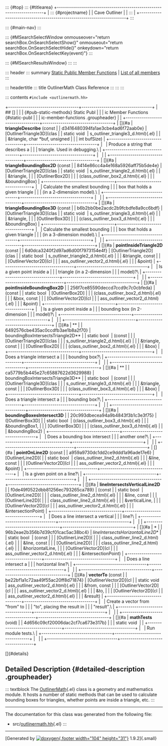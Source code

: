 ::: {#top}
::: {#titlearea}
+-----------------------------------------------------------------------+
| ::: {#projectname}                                                    |
| Cave Outliner                                                         |
| :::                                                                   |
+-----------------------------------------------------------------------+
:::

::: {#main-nav}
:::

::: {#MSearchSelectWindow onmouseover="return searchBox.OnSearchSelectShow()" onmouseout="return searchBox.OnSearchSelectHide()" onkeydown="return searchBox.OnSearchSelectKey(event)"}
:::

::: {#MSearchResultsWindow}
:::
:::

::: header
::: summary
[Static Public Member Functions](#pub-static-methods) \| [List of all
members](class_outliner_math-members.html)
:::

::: headertitle
::: title
OutlinerMath Class Reference
:::
:::
:::

::: contents
`#include <outlinermath.hh>`

+-----------------------------------+-----------------------------------+
| ## []                             |                                   |
| {#pub-static-methods} Static Publ |                                   |
| ic Member Functions {#static-publ |                                   |
| ic-member-functions .groupheader} |                                   |
+-----------------------------------+-----------------------------------+
| []{#a                             | **triangleDescribe** (const       |
| d3416480394fa1ae3cbe4ad6f72aab0e} | [OutlinerTriangle3D](clas         |
| static void                       | s_outliner_triangle3_d.html){.el} |
|                                   | &triangle, char \*buf, unsigned   |
|                                   | int bufSize)                      |
+-----------------------------------+-----------------------------------+
|                                   | Produce a string that describes a |
|                                   | triangle. Used in debugging.\     |
+-----------------------------------+-----------------------------------+
|                                   |                                   |
+-----------------------------------+-----------------------------------+
| []{#a                             | **triangleBoundingBox2D** (const  |
| 8414e86cc4a4e168a5926aff75b5de4e} | [OutlinerTriangle2D](clas         |
| static void                       | s_outliner_triangle2_d.html){.el} |
|                                   | &triangle,                        |
|                                   | [OutlinerBox2D]                   |
|                                   | (class_outliner_box2_d.html){.el} |
|                                   | &boundingBox)                     |
+-----------------------------------+-----------------------------------+
|                                   | Calculate the smallest bounding   |
|                                   | box that holds a given triangle   |
|                                   | (in a 2-dimension model).\        |
+-----------------------------------+-----------------------------------+
|                                   |                                   |
+-----------------------------------+-----------------------------------+
| []{#a                             | **triangleBoundingBox3D** (const  |
| b6b2bb0be2acdc2b9fcbdfe8a9cc6bdf} | [OutlinerTriangle3D](clas         |
| static void                       | s_outliner_triangle3_d.html){.el} |
|                                   | &triangle,                        |
|                                   | [OutlinerBox3D]                   |
|                                   | (class_outliner_box3_d.html){.el} |
|                                   | &boundingBox)                     |
+-----------------------------------+-----------------------------------+
|                                   | Calculate the smallest bounding   |
|                                   | box that holds a given triangle   |
|                                   | (in a 3-dimension model).\        |
+-----------------------------------+-----------------------------------+
|                                   |                                   |
+-----------------------------------+-----------------------------------+
| []{#a                             | **pointInsideTriangle2D** (const  |
| 6d0dca3240f2d97ad6d00f7973154e4f} | [OutlinerTriangle2D](clas         |
| static bool                       | s_outliner_triangle2_d.html){.el} |
|                                   | &triangle, const                  |
|                                   | [OutlinerVector2D](cl             |
|                                   | ass_outliner_vector2_d.html){.el} |
|                                   | &point)                           |
+-----------------------------------+-----------------------------------+
|                                   | Is a given point inside a         |
|                                   | triangle (in a 2-dimension        |
|                                   | model)?\                          |
+-----------------------------------+-----------------------------------+
|                                   |                                   |
+-----------------------------------+-----------------------------------+
| []{#a                             | **pointInsideBoundingBox2D**      |
| 256f7ce85590deccd7ccd9c7c0cbfeda} | (const                            |
| static bool                       | [OutlinerBox2D]                   |
|                                   | (class_outliner_box2_d.html){.el} |
|                                   | &box, const                       |
|                                   | [OutlinerVector2D](cl             |
|                                   | ass_outliner_vector2_d.html){.el} |
|                                   | &point)                           |
+-----------------------------------+-----------------------------------+
|                                   | Is a given point inside a         |
|                                   | bounding box (in 2-dimension      |
|                                   | model)?\                          |
+-----------------------------------+-----------------------------------+
|                                   |                                   |
+-----------------------------------+-----------------------------------+
| []{#a                             | **                                |
| 6492576cbe435ac0ccdfb3ae1b8a2f70} | boundingBoxIntersectsTriangle2D** |
| static bool                       | (const                            |
|                                   | [OutlinerTriangle2D](clas         |
|                                   | s_outliner_triangle2_d.html){.el} |
|                                   | &triangle, const                  |
|                                   | [OutlinerBox2D]                   |
|                                   | (class_outliner_box2_d.html){.el} |
|                                   | &box)                             |
+-----------------------------------+-----------------------------------+
|                                   | Does a triangle intersect a       |
|                                   | bounding box?\                    |
+-----------------------------------+-----------------------------------+
|                                   |                                   |
+-----------------------------------+-----------------------------------+
| []{#a                             | **                                |
| ca5779b5b445e27c65887622d3629988} | boundingBoxIntersectsTriangle3D** |
| static bool                       | (const                            |
|                                   | [OutlinerTriangle3D](clas         |
|                                   | s_outliner_triangle3_d.html){.el} |
|                                   | &triangle, const                  |
|                                   | [OutlinerBox3D]                   |
|                                   | (class_outliner_box3_d.html){.el} |
|                                   | &box)                             |
+-----------------------------------+-----------------------------------+
|                                   | Does a triangle intersect a       |
|                                   | bounding box?\                    |
+-----------------------------------+-----------------------------------+
|                                   |                                   |
+-----------------------------------+-----------------------------------+
| []{#a                             | **boundingBoxesIntersect3D**      |
| 20c993dbecea94a9b4843f3b1c3e3f75} | ([OutlinerBox3D]                  |
| static bool                       | (class_outliner_box3_d.html){.el} |
|                                   | &boundingBox1,                    |
|                                   | [OutlinerBox3D]                   |
|                                   | (class_outliner_box3_d.html){.el} |
|                                   | &boundingBox2)                    |
+-----------------------------------+-----------------------------------+
|                                   | Does a bounding box intersect     |
|                                   | another one?\                     |
+-----------------------------------+-----------------------------------+
|                                   |                                   |
+-----------------------------------+-----------------------------------+
| []{#a                             | **pointOnLine2D** (const          |
| a959a9730dc1dd2ce9ddd1a96ade17e6} | [OutlinerLine2D](                 |
| static bool                       | class_outliner_line2_d.html){.el} |
|                                   | &line, const                      |
|                                   | [OutlinerVector2D](cl             |
|                                   | ass_outliner_vector2_d.html){.el} |
|                                   | &point)                           |
+-----------------------------------+-----------------------------------+
|                                   | Is a given point on a line?\      |
+-----------------------------------+-----------------------------------+
|                                   |                                   |
+-----------------------------------+-----------------------------------+
| []{#a                             | **lineIntersectsVerticalLine2D**  |
| f0de49f0522dbb81256ec793265ca789} | (const                            |
| static bool                       | [OutlinerLine2D](                 |
|                                   | class_outliner_line2_d.html){.el} |
|                                   | &line, const                      |
|                                   | [OutlinerLine2D](                 |
|                                   | class_outliner_line2_d.html){.el} |
|                                   | &verticalLine,                    |
|                                   | [OutlinerVector2D](cl             |
|                                   | ass_outliner_vector2_d.html){.el} |
|                                   | &intersectionPoint)               |
+-----------------------------------+-----------------------------------+
|                                   | Does a line intersect a vertical  |
|                                   | line?\                            |
+-----------------------------------+-----------------------------------+
|                                   |                                   |
+-----------------------------------+-----------------------------------+
| []{#a                             | *                                 |
| 96b2eae2b356b7d39cf01cac5ac38bc4} | *lineIntersectsHorizontalLine2D** |
| static bool                       | (const                            |
|                                   | [OutlinerLine2D](                 |
|                                   | class_outliner_line2_d.html){.el} |
|                                   | &line, const                      |
|                                   | [OutlinerLine2D](                 |
|                                   | class_outliner_line2_d.html){.el} |
|                                   | &horizontalLine,                  |
|                                   | [OutlinerVector2D](cl             |
|                                   | ass_outliner_vector2_d.html){.el} |
|                                   | &intersectionPoint)               |
+-----------------------------------+-----------------------------------+
|                                   | Does a line intersect a           |
|                                   | horizontal line?\                 |
+-----------------------------------+-----------------------------------+
|                                   |                                   |
+-----------------------------------+-----------------------------------+
| []{#a                             | **vectorTo** (const               |
| be22bf1a1c72aa49f55ac20ff8d71874} | [OutlinerVector2D](cl             |
| static void                       | ass_outliner_vector2_d.html){.el} |
|                                   | &from, const                      |
|                                   | [OutlinerVector2D](cl             |
|                                   | ass_outliner_vector2_d.html){.el} |
|                                   | &to,                              |
|                                   | [OutlinerVector2D](cl             |
|                                   | ass_outliner_vector2_d.html){.el} |
|                                   | &result)                          |
+-----------------------------------+-----------------------------------+
|                                   | Create a vector from \"from\" to  |
|                                   | \"to\", placing the result in     |
|                                   | \"result\".\                      |
+-----------------------------------+-----------------------------------+
|                                   |                                   |
+-----------------------------------+-----------------------------------+
| []{#a                             | **mathTests** (void)              |
| 4d656c09cf20006dac2cf7ca673e317b} |                                   |
| static void                       |                                   |
+-----------------------------------+-----------------------------------+
|                                   | Run module tests.\                |
+-----------------------------------+-----------------------------------+
|                                   |                                   |
+-----------------------------------+-----------------------------------+

[]{#details}

## Detailed Description {#detailed-description .groupheader}

::: textblock
The [OutlinerMath](class_outliner_math.html){.el} class is a geometry
and mathematics module. It hosts a number of static methods that can be
used to calculate bounding boxes for triangles, whether points are
inside a triangle, etc.
:::

------------------------------------------------------------------------

The documentation for this class was generated from the following file:

-   src/[outlinermath.hh](outlinermath_8hh_source.html){.el}
:::

------------------------------------------------------------------------

[Generated by [![doxygen](doxygen.svg){.footer width="104"
height="31"}](https://www.doxygen.org/index.html) 1.9.2]{.small}
